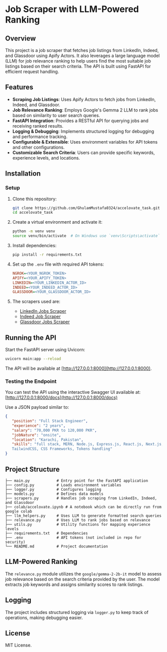 # Job Scraper with LLM-Powered Ranking

## Overview
This project is a job scraper that fetches job listings from LinkedIn, Indeed, and Glassdoor using Apify Actors. It also leverages a large language model (LLM) for job relevance ranking to help users find the most suitable job listings based on their search criteria. The API is built using FastAPI for efficient request handling.

## Features
- **Scraping Job Listings**: Uses Apify Actors to fetch jobs from LinkedIn, Indeed, and Glassdoor.
- **Job Relevance Ranking**: Employs Google's Gemma 2 LLM to rank jobs based on similarity to user search queries.
- **FastAPI Integration**: Provides a RESTful API for querying jobs and receiving ranked results.
- **Logging & Debugging**: Implements structured logging for debugging and performance tracking.
- **Configurable & Extensible**: Uses environment variables for API tokens and other configurations.
- **Customizable Search Criteria**: Users can provide specific keywords, experience levels, and locations.

## Installation


### Setup
1. Clone this repository:
   ```sh
   git clone https://github.com/GhulamMustafa0324/accelovate_task.git
   cd accelovate_task
   ```

2. Create a virtual environment and activate it:
   ```sh
   python -m venv venv
   source venv/bin/activate  # On Windows use `venv\Scripts\activate`
   ```

3. Install dependencies:
   ```sh
   pip install -r requirements.txt
   ```

4. Set up the `.env` file with required API tokens:
   ```ini
   NGROK=<YOUR_NGROK_TOKEN>
   APIFY=<YOUR_APIFY_TOKEN>
   LINKEDIN=<YOUR_LINKEDIN_ACTOR_ID>
   INDEED=<YOUR_INDEED_ACTOR_ID>
   GLASSDOOR=<YOUR_GLASSDOOR_ACTOR_ID>
   ```

5. The scrapers used are:
   - [LinkedIn Jobs Scraper](https://apify.com/bebity/linkedin-jobs-scraper)
   - [Indeed Job Scraper](https://apify.com/newbs/indeed-job-scraper)
   - [Glassdoor Jobs Scraper](https://apify.com/bebity/glassdoor-jobs-scraper)

## Running the API
Start the FastAPI server using Uvicorn:
```sh
uvicorn main:app --reload
```
The API will be available at [http://127.0.0.1:8000](http://127.0.0.1:8000).

### Testing the Endpoint
You can test the API using the interactive Swagger UI available at:
[http://127.0.0.1:8000/docs](http://127.0.0.1:8000/docs)

Use a JSON payload similar to:
```json
{
   "position": "Full Stack Engineer",
   "experience": "2 years",
   "salary": "70,000 PKR to 120,000 PKR",
   "jobNature": "onsite",
   "location": "Karachi, Pakistan",
   "skills": "full stack, MERN, Node.js, Express.js, React.js, Next.js, Firebase,
   TailwindCSS, CSS Frameworks, Tokens handling"
}

```

## Project Structure
```
├── main.py            # Entry point for the FastAPI application
├── config.py          # Loads environment variables
├── logger.py          # Configures logging
├── models.py          # Defines data models
├── scrapers.py        # Handles job scraping from LinkedIn, Indeed, and Glassdoor
├── colab/accelovate.ipynb # A notebook which can be directly run from google colab
├── llm_helpers.py     # Uses LLM to generate formatted search queries
├── relevance.py       # Uses LLM to rank jobs based on relevance
├── utils.py           # Utility functions for mapping experience levels
├── requirements.txt   # Dependencies
├── .env               # API tokens (not included in repo for security)
└── README.md          # Project documentation
```

## LLM-Powered Ranking
The `relevance.py` module utilizes the `google/gemma-2-2b-it` model to assess job relevance based on the search criteria provided by the user. The model extracts job keywords and assigns similarity scores to rank listings.

## Logging
The project includes structured logging via `logger.py` to keep track of operations, making debugging easier.


## License
MIT License.

